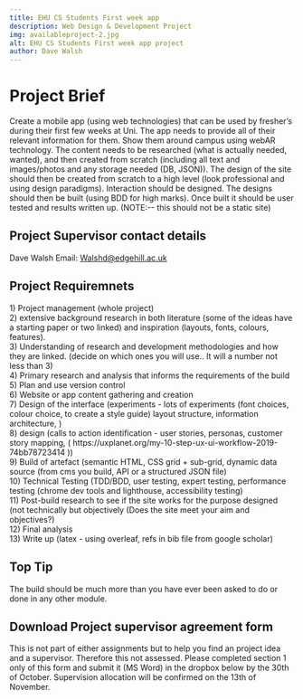 ```yaml
---
title: EHU CS Students First week app
description: Web Design & Development Project
img: availableproject-2.jpg
alt: EHU CS Students First week app project
author: Dave Walsh 
---
```


# Project Brief 

Create a mobile app (using web technologies) that can be used by fresher’s during their first
few weeks at Uni. The app needs to provide all of their relevant information for them. Show
them around campus using webAR technology. The content needs to be researched (what is
actually needed, wanted), and then created from scratch (including all text and
images/photos and any storage needed (DB, JSON)). The design of the site should then be
created from scratch to a high level (look professional and using design paradigms).
Interaction should be designed. The designs should then be built (using BDD for high marks).
Once built it should be user tested and results written up. (NOTE:-- this should not be a static
site)

## Project Supervisor contact details
Dave Walsh
Email: Walshd@edgehill.ac.uk

## Project Requiremnets
<div class="text-block">
1) Project management (whole project)
</div>
<div class="text-block">
2) extensive background research in both literature (some of the ideas have a starting
paper or two linked) and inspiration (layouts, fonts, colours, features).
</div>
<div class="text-block">
3) Understanding of research and development methodologies and how they are linked.
(decide on which ones you will use.. It will a number not less than 3)
</div>
<div class="text-block">
4) Primary research and analysis that informs the requirements of the build
</div>
<div class="text-block">
5) Plan and use version control
</div>
<div class="text-block">
6) Website or app content gathering and creation
</div>
<div class="text-block">
7) Design of the interface (experiments - lots of experiments (font choices, colour
choice, to create a style guide) layout structure, information architecture, )
</div>
<div class="text-block">
8) design (calls to action identification - user stories, personas, customer story
mapping, ( https://uxplanet.org/my-10-step-ux-ui-workflow-2019-74bb78723414 ))
</div>
<div class="text-block">
9) Build of artefact (semantic HTML, CSS grid + sub-grid, dynamic data source (from
cms you build, API or a structured JSON file)
</div>
<div class="text-block">
10) Technical Testing (TDD/BDD, user testing, expert testing, performance testing
(chrome dev tools and lighthouse, accessibility testing)
</div>
<div class="text-block">
11) Post-build research to see if the site works for the purpose designed (not technically
but objectively (Does the site meet your aim and objectives?)
</div>
<div class="text-block">
12) Final analysis
</div>
<div class="text-block">
13) Write up (latex - using overleaf, refs in bib file from google scholar)
</div>


## Top Tip
<div class="text-block border-text-block">
The build should be much more than you have ever
been asked to do or done in any other module.
</div>

## Download Project supervisor agreement form 
This is not part of either assignments but to help you find an project idea and a supervisor. Therefore this not assessed. 
Please completed section 1 only of this form and submit it (MS Word) in the dropbox below by the 30th of October. 
Supervision allocation will be confirmed on the 13th of November.





